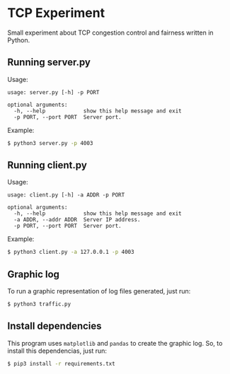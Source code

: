 # TCP Experiment
Small experiment about TCP congestion control and fairness written in Python.

## Running server.py
Usage:
```
usage: server.py [-h] -p PORT

optional arguments:
  -h, --help            show this help message and exit
  -p PORT, --port PORT  Server port.
```

Example:
```bash
$ python3 server.py -p 4003
```

## Running client.py
Usage:
```
usage: client.py [-h] -a ADDR -p PORT

optional arguments:
  -h, --help            show this help message and exit
  -a ADDR, --addr ADDR  Server IP address.
  -p PORT, --port PORT  Server port.
```

Example:
```bash
$ python3 client.py -a 127.0.0.1 -p 4003
```

## Graphic log
To run a graphic representation of log files generated, just run:
```bash
$ python3 traffic.py
```

## Install dependencies
This program uses `matplotlib` and `pandas` to create the graphic log. So, to install this dependencias, just run:
```bash
$ pip3 install -r requirements.txt
```